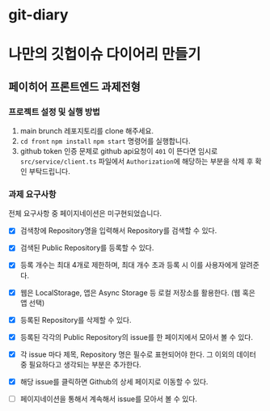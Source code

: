 # git-diary

# 나만의 깃헙이슈 다이어리 만들기

## 페이히어 프론트엔드 과제전형

### 프로젝트 설정 및 실행 방법

1. main brunch 레포지토리를 clone 해주세요.
2. `cd front` `npm install` `npm start` 명령어를 실행합니다.
3. github token 인증 문제로 github api요청이 `401` 이 뜬다면 
임시로 `src/service/client.ts` 파일에서 `Authorization`에 해당하는 부분을 삭제 후 확인 부탁드립니다.

### 과제 요구사항
전체 요구사항 중 페이지네이션은 미구현되었습니다.

- [X] 검색창에 Repository명을 입력해서 Repository를 검색할 수 있다.
- [X] 검색된 Public Repository를 등록할 수 있다.
- [X] 등록 개수는 최대 4개로 제한하며, 최대 개수 초과 등록 시 이를 사용자에게 알려준다.
- [X] 웹은 LocalStorage, 앱은 Async Storage 등 로컬 저장소를 활용한다. (웹 혹은 앱 선택)
- [X] 등록된 Repository를 삭제할 수 있다.
- [X] 등록된 각각의 Public Repository의 issue를 한 페이지에서 모아서 볼 수 있다.
- [X] 각 issue 마다 제목, Repository 명은 필수로 표현되어야 한다. 그 이외의 데이터 중 필요하다고 생각되는 부분은 추가한다.
- [X] 해당 issue를 클릭하면 Github의 상세 페이지로 이동할 수 있다.
- [ ] 페이지네이션을 통해서 계속해서 issue를 모아서 볼 수 있다.

